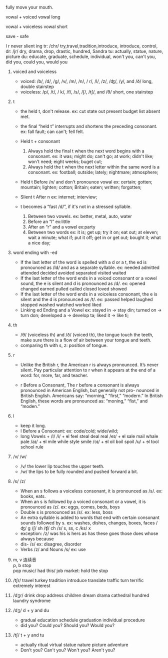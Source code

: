 fully move your mouth.

vowal + voiced vowal long

vowal + voiceless vowal short

save - safe

l 
r never slient
ing 
tr: /chr/  try,travel,tradition,introduce, introduce, control, 
dr: /jr/ dry, drama, drop, drastic, hundred, Sandra
tu: actually, statue, nature, picture
du: educate, graduate, schedule, individual, 
won't you, can't you, did you, could you, would you


1. voiced and voiceless
    - voiced: /b/, /d/, /g/, /v/, /m/, /n/, / r/, /l/, /z/, /ʤ/, /y/, and /ð/
    long, double stairstep
    - voiceless: /p/, /t/, / k/, /f/, /s/, /ʃ/, /tʃ/, and /θ/
    short, one stairstep

2. t
    - the held t, don't release. ex: cut state out present budget list absent met.
    - the final “held t” interrupts and shortens the preceding consonant. ex: fall fault; can can't; fell felt.
    - Held t + consonant
        1. Always hold the final t when the next word begins with a consonant.
        ex: it was; might do; can't go; at work; didn't like; won't need; eight weeks; buget cut;
        2. Always hold the t when the next letter within the same word is a consonant.
        ex: football; outside; lately; nightmare; atmosphere; 
        
    - Held t Before /n/ and don't pronounce vowal ex: certain; gotten; mountain; lighten; cotton; Britain; eaten; written; forgotten;
    - Slient t After n ex: internet; interview; 
    - t becomes a “fast /d/”, if it's not in a stressed syllable.
        1. Between two vowels. ex: better, metal, auto, water
        2. Before an “l” ex:little
        3. After an “r” and a vowel ex:party
        4. Between two words ex: it is; get up; try it on; eat out; at eleven; wait a minute; what if; put it off; get in or get out; bought it; what a nice day;

   
3. word ending with -ed
    - If the last letter of the word is spelled with a d or a t, the ed is pronounced as /Id/ and as a separate syllable.
    ex: needed admitted attended decided avoided separated visited waited
    - If the last letter of the word ends in a voiced consonant or a vowel sound, the e is silent and d is pronounced as /d/.
    ex: opened changed earned pulled called closed loved showed
    - If the last letter of the word ends in a voiceless consonant, the e is silent and the d is pronounced as /t/. 
    ex: passed helped laughed stopped washed watched worked liked
    - Linking ed Ending and a Vowel
    ex: stayed in -> stay din; turned on -> turn don; developed a -> develop ta; liked it -> like ti;

4. th
    - /θ/ (voiceless th) and /ð/ (voiced th), the tongue touch the teeth, make sure there is a flow of air between your tongue and teeth.
    - comparing th with s, z: position of tongue.

5. r
    - Unlike the British r, the American r is always pronounced. It’s never silent. Pay particular attention to r 
    when it appears at the end of a word: for, more, far, and teacher.

    - r Before a Consonant, The r before a consonant is always pronounced in American English, but generally not 
    pro- nounced in British English. Americans say: “morning,” “first,” “modern.” In British English, these words
    are pronounced as: “moning,” “fist,” and “moden.” 

6. l 
    - keep it long.
    - l Before a Consonant: ex: code/cold; wide/wild; 
    - long Vowels + /l/ 
    /i/ + ɘl feel steal deal real
    /eɪ/ + ɘl sale mail whale pale
    /aɪ/ + ɘl mile while style smile 
    /ɔɪ/ + ɘl oil boil spoil
    /u/ + ɘl tool school rule

7. /v/ /w/ 
    - /v/ the lower lip touches the upper teeth.
    - /w/ the lips to be fully rounded and pushed forward a bit.

8. /s/ /z/
    - When an s follows a voiceless consonant, it is pronounced as /s/. ex: books, eats. 
    - When an s is followed by a voiced consonant or a vowel, it is pronounced as /z/. ex: eggs, comes, beds, boys
    - Double s is pronounced as /s/. ex: less, boss
    - An extra syllable is added to words that end with certain consonant sounds followed by s. ex: washes, dishes, changes, boxes, faces
    /ʤ/ g
    /ʃ/ sh
    /ʧ/ ch
    /s/ s, ss, c 
    /ks/ x
    - exception: /z/ was his is hers as has these goes those does whose always because 
    - dis- /s/ ex: disagree, disorder
    - Verbs /z/ and Nouns /s/ ex: use
 
9. m, v 连续音  
p, b stop  
pop music/ had this/ job market: hold the stop 

10. /tʃr/ travel turkey tradition introduce translate traffic turn terrific extremely interest
11. /dʒr/ drink drop address children dream drama cathedral hundred laundry syndrome
12. /dʒ/ d + y and du
    - gradual education schedule graduation individual procedure 
    - did you? Could you? Should you? Would you?
13. /tʃ/ t + y and tu
    - actually ritual virtual statue nature picture adventure
    - Don't you? Can't you? Won't you? Aren't you?

